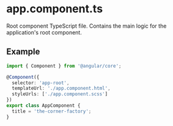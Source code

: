 # app.component.ts

Root component TypeScript file. Contains the main logic for the application's root component.

## Example

```typescript
import { Component } from '@angular/core';

@Component({
  selector: 'app-root',
  templateUrl: './app.component.html',
  styleUrls: ['./app.component.scss']
})
export class AppComponent {
  title = 'the-corner-factory';
}
